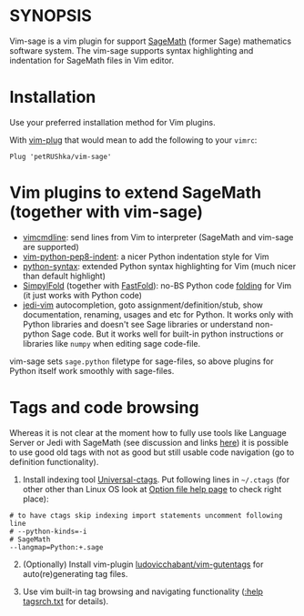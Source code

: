 # SYNOPSIS

Vim-sage is a vim plugin for support [SageMath](https://www.sagemath.org/) (former Sage) mathematics software system. The vim-sage supports syntax highlighting and indentation for SageMath files in Vim editor.

# Installation

Use your preferred installation method for Vim plugins.

With [vim-plug](https://github.com/junegunn/vim-plug) that would mean to add the following to your `vimrc`:

```vim
Plug 'petRUShka/vim-sage'
```

# Vim plugins to extend SageMath (together with vim-sage)

- [vimcmdline](https://github.com/jalvesaq/vimcmdline): send lines from Vim to interpreter (SageMath and vim-sage are supported)
- [vim-python-pep8-indent](https://github.com/Vimjas/vim-python-pep8-indent): a nicer Python indentation style for Vim
- [python-syntax](https://github.com/vim-python/python-syntax): extended Python syntax highlighting for Vim (much nicer than default highlight)
- [SimpylFold](https://github.com/tmhedberg/SimpylFold) (together with [FastFold](https://github.com/Konfekt/FastFold)): 
no-BS Python code [folding](https://vim.fandom.com/wiki/Folding) for Vim (it just works with Python code)
- [jedi-vim](https://github.com/davidhalter/jedi-vim) autocompletion, goto assignment/definition/stub, show documentation, renaming, usages and etc for Python. It works only with Python libraries and doesn't see Sage libraries or understand non-python Sage code. But it works well for built-in python instructions or libraries like `numpy` when editing sage code-file.

vim-sage sets `sage.python` filetype for sage-files, so above plugins for Python itself work smoothly with sage-files.

# Tags and code browsing

Whereas it is not clear at the moment how to fully use tools like Language Server or Jedi with SageMath (see discussion and links [here](https://github.com/Konfekt/vim-sage/commit/63ff3d664aa069653032ea49b0f550379832a0bf#commitcomment-38719974)) it is possible to use good old tags with not as good but still usable code navigation (go to definition functionality).

1. Install indexing tool [Universal-ctags](https://ctags.io/). Put following lines in `~/.ctags` (for other other than Linux OS look at [Option file help page](http://docs.ctags.io/en/latest/optlib.html#option-files) to check right place):

```ctags
# to have ctags skip indexing import statements uncomment following line
# --python-kinds=-i
# SageMath
--langmap=Python:+.sage
```

2. (Optionally) Install vim-plugin [ludovicchabant/vim-gutentags](https://github.com/ludovicchabant/vim-gutentags) for auto(re)generating tag files.

3. Use vim built-in tag browsing and navigating functionality ([:help tagsrch.txt](https://vimhelp.org/tagsrch.txt.html) for details).
